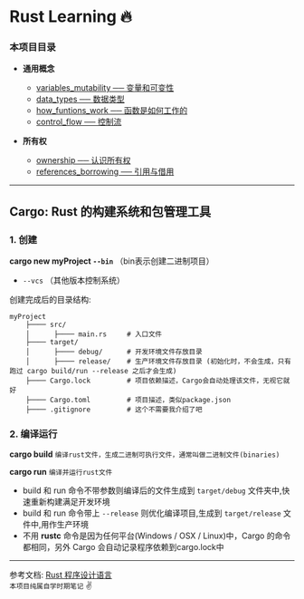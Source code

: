 # Rust Learning :fire: 

### 本项目目录 

+ **通用概念**  
  - [variables_mutability ── 变量和可变性](https://github.com/fansenze/Rust-Learning/tree/master/variables_mutability)  
  - [data_types ── 数据类型](https://github.com/fansenze/Rust-Learning/tree/master/data_types)  
  - [how_funtions_work ── 函数是如何工作的](https://github.com/fansenze/Rust-Learning/tree/master/how_funtions_work)  
  - [control_flow ── 控制流](https://github.com/fansenze/Rust-Learning/tree/master/control_flow)  

+ **所有权**
  - [ownership ── 认识所有权](https://github.com/fansenze/Rust-Learning/tree/master/ownership)  
  - [references_borrowing ── 引用与借用](https://github.com/fansenze/Rust-Learning/tree/master/references_borrowing)

----
## Cargo: Rust 的构建系统和包管理工具  
  

### 1. 创建
  **cargo new myProject `--bin`** （bin表示创建二进制项目）  
  
  + `--vcs` （其他版本控制系统）  
  
  
  创建完成后的目录结构:  

  ```lib
  myProject  
      ├──── src/  
      │      ├──── main.rs     # 入口文件
      ├──── target/  
      │      ├──── debug/      # 开发环境文件存放目录
      │      ├──── release/    # 生产环境文件存放目录 (初始化时，不会生成，只有跑过 cargo build/run --release 之后才会生成)  
      ├──── Cargo.lock         # 项目依赖描述，Cargo会自动处理该文件，无视它就好
      ├──── Cargo.toml         # 项目描述，类似package.json  
      ├──── .gitignore         # 这个不需要我介绍了吧  
  ```

### 2. 编译运行
  **cargo build**   `编译rust文件，生成二进制可执行文件，通常叫做二进制文件(binaries)`  

  **cargo run**     `编译并运行rust文件`  

  + build 和 run 命令不带参数则编译后的文件生成到 `target/debug` 文件夹中,快速重新构建满足开发环境  
  + build 和 run 命令带上 `--release` 则优化编译项目,生成到 `target/release` 文件中,用作生产环境  
  + 不用 **rustc** 命令是因为任何平台(Windows / OSX / Linux)中，Cargo 的命令都相同，另外 Cargo 会自动记录程序依赖到cargo.lock中
----
  
  
参考文档: [Rust 程序设计语言](https://kaisery.github.io/trpl-zh-cn)  
`本项目纯属自学时期笔记` :v:
